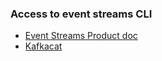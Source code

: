 ### Access to event streams CLI

* [Event Streams Product doc](https://cloud.ibm.com/docs/services/EventStreams?topic=eventstreams-cli_reference)
* [Kafkacat](https://github.com/edenhill/kafkacat)